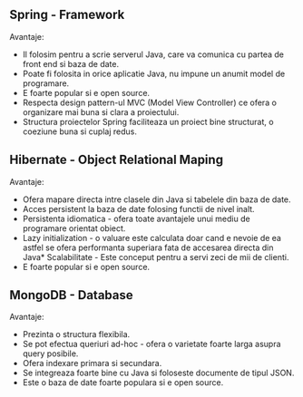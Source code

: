 ## Spring - Framework

Avantaje:
* Il folosim pentru a scrie serverul Java, care va comunica cu partea de front end si baza de date.
* Poate fi folosita in orice aplicatie Java, nu impune un anumit model de programare.
* E foarte popular si e open source.
* Respecta design pattern-ul MVC (Model View Controller) ce ofera o organizare mai buna si clara a proiectului.
* Structura proiectelor Spring faciliteaza un proiect bine structurat, o coeziune buna si cuplaj redus.


## Hibernate - Object Relational Maping

Avantaje:
* Ofera mapare directa intre clasele din Java si tabelele din baza de date.
* Acces persistent la baza de date folosing functii de nivel inalt.
* Persistenta idiomatica - ofera toate avantajele unui mediu de programare orientat obiect.
* Lazy initialization - o valuare este calculata doar cand e nevoie de ea astfel se ofera performanta superiara fata de accesarea directa din Java* Scalabilitate - Este conceput pentru a servi zeci de mii de clienti.
* E foarte popular si e open source.


## MongoDB - Database

Avantaje:
* Prezinta o structura flexibila.
* Se pot efectua queriuri ad-hoc - ofera o varietate foarte larga asupra query posibile.
* Ofera indexare primara si secundara.
* Se integreaza foarte bine cu Java si foloseste documente de tipul JSON.
* Este o baza de date foarte populara si e open source.
